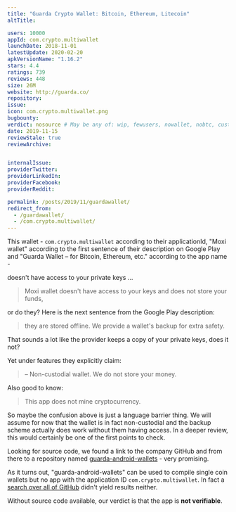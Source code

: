 ```yaml
---
title: "Guarda Crypto Wallet: Bitcoin, Ethereum, Litecoin"
altTitle: 

users: 10000
appId: com.crypto.multiwallet
launchDate: 2018-11-01
latestUpdate: 2020-02-20
apkVersionName: "1.16.2"
stars: 4.4
ratings: 739
reviews: 448
size: 26M
website: http://guarda.co/
repository: 
issue: 
icon: com.crypto.multiwallet.png
bugbounty: 
verdict: nosource # May be any of: wip, fewusers, nowallet, nobtc, custodial, nosource, nonverifiable, verifiable, bounty
date: 2019-11-15
reviewStale: true
reviewArchive:


internalIssue: 
providerTwitter: 
providerLinkedIn: 
providerFacebook: 
providerReddit: 

permalink: /posts/2019/11/guardawallet/
redirect_from:
  - /guardawallet/
  - /com.crypto.multiwallet/
---
```



This wallet - `com.crypto.multiwallet` according to their applicationId,
"Moxi wallet" according to the first sentence of their description on Google
Play and "Guarda Wallet – for Bitcoin, Ethereum, etc." according to the app name -

doesn't have access to your private keys ...

> Moxi wallet doesn't have access to your keys and does not store your funds,

or do they? Here is the next sentence from the Google Play description:

> they are stored offline. We provide a wallet's backup for extra safety.

That sounds a lot like the provider keeps a copy of your private keys, does it
not?

Yet under features they explicitly claim:

> – Non-custodial wallet. We do not store your money.

Also good to know:

> This app does not mine cryptocurrency.

So maybe the confusion above is just a language barrier thing. We will assume
for now that the wallet is in fact non-custodial and the backup scheme actually
does work without them having access. In a deeper review, this would certainly
be one of the first points to check.

Looking for source code, we found a link to the company GitHub and from there to
a repository named
[guarda-android-wallets](https://github.com/guardaco/guarda-android-wallets) -
very promising.

As it turns out, "guarda-android-wallets" can be used to compile single coin
wallets but no app with the application ID `com.crypto.multiwallet`. In fact a
[search over all of GitHub](https://github.com/search?q=%22com.crypto.multiwallet%22)
didn't yield results neither.

Without source code available, our verdict is that the app is **not verifiable**.
